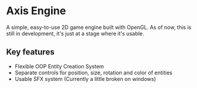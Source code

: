 # Axis Engine
A simple, easy-to-use 2D game engine built with OpenGL.
As of now, this is still in development, it's just at a stage where it's usable.

## Key features
- Flexible OOP Entity Creation System
- Separate controls for position, size, rotation and color of entities
- Usable SFX system (Currently a little broken on windows)

